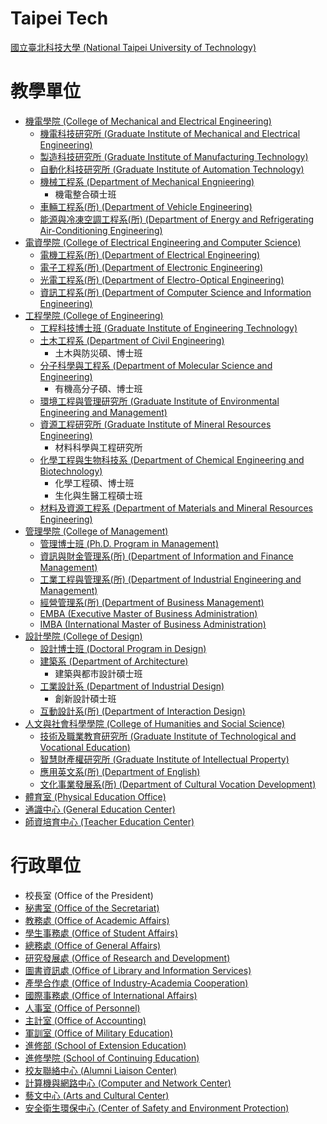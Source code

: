 # Taipei Tech

[國立臺北科技大學 (National Taipei University of Technology)](https://www.ntut.edu.tw)

# 教學單位

* [機電學院 (College of Mechanical and Electrical Engineering)](https://cmee.ntut.edu.tw/)
    * [機電科技研究所 (Graduate Institute of Mechanical and Electrical Engineering)](https://cmeephd.ntut.edu.tw/)
    * [製造科技研究所 (Graduate Institute of Manufacturing Technology)](https://imt.ntut.edu.tw/)
    * [自動化科技研究所 (Graduate Institute of Automation Technology)](https://giat.ntut.edu.tw/)
    * [機械工程系 (Department of Mechanical Engnieering)](https://me1.ntut.edu.tw/)
        * 機電整合碩士班
    * [車輛工程系(所) (Department of Vehicle Engineering)](https://ve.ntut.edu.tw/)
    * [能源與冷凍空調工程系(所) (Department of Energy and Refrigerating Air-Conditioning Engineering)](https://erac.ntut.edu.tw/)
* [電資學院 (College of Electrical Engineering and Computer Science)](https://eecs.ntut.edu.tw/)
    * [電機工程系(所) (Department of Electrical Engineering)](https://www.ee.ntut.edu.tw/)
    * [電子工程系(所) (Department of Electronic Engineering)](https://cce.ntut.edu.tw/)
    * [光電工程系(所) (Department of Electro-Optical Engineering)](https://eo.ntut.edu.tw/)
    * [資訊工程系(所) (Department of Computer Science and Information Engineering)](https://csie.ntut.edu.tw/)
* [工程學院 (College of Engineering)](https://coeng.ntut.edu.tw/)
    * [工程科技博士班 (Graduate Institute of Engineering Technology)](https://et.ntut.edu.tw/)
    * [土木工程系 (Department of Civil Engineering)](https://ce.ntut.edu.tw/)
        * 土木與防災碩、博士班
    * [分子科學與工程系 (Department of Molecular Science and Engineering)](https://mse.ntut.edu.tw/)
        * 有機高分子碩、博士班
    * [環境工程與管理研究所 (Graduate Institute of Environmental Engineering and Management)](https://ieem.ntut.edu.tw/)
    * [資源工程研究所 (Graduate Institute of Mineral Resources Engineering)](https://imre.ntut.edu.tw/)
        * 材料科學與工程研究所
    * [化學工程與生物科技系 (Department of Chemical Engineering and Biotechnology)](https://che.ntut.edu.tw/)
        * 化學工程碩、博士班
        * 生化與生醫工程碩士班
    * [材料及資源工程系 (Department of Materials and Mineral Resources Engineering)](https://mmre.ntut.edu.tw/)
* [管理學院 (College of Management)](https://cmgt.ntut.edu.tw/)
    * [管理博士班 (Ph.D. Program in Management)](https://iibm.ntut.edu.tw/)
    * [資訊與財金管理系(所) (Department of Information and Finance Management)](https://ifm.ntut.edu.tw/)
    * [工業工程與管理系(所) (Department of Industrial Engineering and Management)](https://iem.ntut.edu.tw/)
    * [經營管理系(所) (Department of Business Management)](https://bm.ntut.edu.tw/)
    * [EMBA (Executive Master of Business Administration)](https://emba.ntut.edu.tw/)
    * [IMBA (International Master of Business Administration)](https://imba.ntut.edu.tw/)
* [設計學院 (College of Design)](https://dc.ntut.edu.tw/)
    * [設計博士班 (Doctoral Program in Design)](https://gid.ntut.edu.tw/)
    * [建築系 (Department of Architecture)](https://arch.ntut.edu.tw/)
        * 建築與都市設計碩士班
    * [工業設計系 (Department of Industrial Design)](https://wwwid.ntut.edu.tw/)
        * 創新設計碩士班
    * [互動設計系(所) (Department of Interaction Design)](https://www.ixd.ntut.edu.tw/zh_TW/)
* [人文與社會科學學院 (College of Humanities and Social Science)](https://chass.ntut.edu.tw/)
    * [技術及職業教育研究所 (Graduate Institute of Technological and Vocational Education)](https://wwwtve.ntut.edu.tw/)
    * [智慧財產權研究所 (Graduate Institute of Intellectual Property)](https://iip.ntut.edu.tw/)
    * [應用英文系(所) (Department of English)](https://www.eng.ntut.edu.tw/)
    * [文化事業發展系(所) (Department of Cultural Vocation Development)](https://cvd.ntut.edu.tw/)
* [體育室 (Physical Education Office)](https://pe.ntut.edu.tw/)
* [通識中心 (General Education Center)](https://gec.ntut.edu.tw/)
* [師資培育中心 (Teacher Education Center)](https://tec.ntut.edu.tw/)

# 行政單位

* 校長室 (Office of the President)
* [秘書室 (Office of the Secretariat)](https://sec.ntut.edu.tw/)
* [教務處 (Office of Academic Affairs)](https://oaa.ntut.edu.tw/)
* [學生事務處 (Office of Student Affairs)](https://osa.ntut.edu.tw/)
* [總務處 (Office of General Affairs)](https://oga.ntut.edu.tw/)
* [研究發展處 (Office of Research and Development)](https://rnd.ntut.edu.tw/)
* [圖書資訊處 (Office of Library and Information Services)](https://lib.ntut.edu.tw/)
* [產學合作處 (Office of Industry-Academia Cooperation)](https://rndc.ntut.edu.tw/)
* [國際事務處 (Office of International Affairs)](https://oia.ntut.edu.tw/)
* [人事室 (Office of Personnel)](https://per.ntut.edu.tw/)
* [主計室 (Office of Accounting)](https://ao.ntut.edu.tw/)
* [軍訓室 (Office of Military Education)](https://mte.ntut.edu.tw/)
* [進修部 (School of Extension Education)](https://wwwoce.ntut.edu.tw/)
* [進修學院 (School of Continuing Education)](https://acce.ntut.edu.tw/)
* [校友聯絡中心 (Alumni Liaison Center)](https://alc.ntut.edu.tw/)
* [計算機與網路中心 (Computer and Network Center)](https://cnc.ntut.edu.tw/)
* [藝文中心 (Arts and Cultural Center)](https://acc.ntut.edu.tw/)
* [安全衛生環保中心 (Center of Safety and Environment Protection)](https://csep.ntut.edu.tw/)
